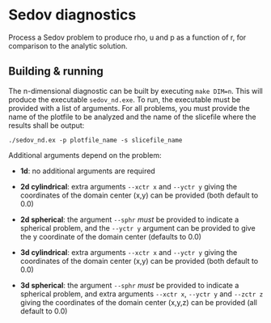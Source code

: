 # Sedov diagnostics

Process a Sedov problem to produce rho, u and p as a function of r,
for comparison to the analytic solution.

## Building & running

The n-dimensional diagnostic can be built by executing `make
DIM=n`. This will produce the executable `sedov_nd.exe`. To run, the
executable must be provided with a list of arguments. For all
problems, you must provide the name of the plotfile to be analyzed and
the name of the slicefile where the results shall be output:

```
./sedov_nd.ex -p plotfile_name -s slicefile_name
```

Additional arguments depend on the problem:

- **1d**: no additional arguments are required

- **2d cylindrical**: extra arguments `--xctr x` and `--yctr y` giving
  the coordinates of the domain center (x,y) can be provided (both
  default to 0.0)

- **2d spherical**: the argument `--sphr` *must* be provided to
  indicate a spherical problem, and the `--yctr y` argument can be
  provided to give the y coordinate of the domain center (defaults to
  0.0)

- **3d cylindrical**: extra arguments `--xctr x` and `--yctr y` giving
  the coordinates of the domain center (x,y) can be provided (both
  default to 0.0)

- **3d spherical**: the argument `--sphr` *must* be provided to
  indicate a spherical problem, and extra arguments `--xctr x`, `--yctr
  y` and `--zctr z` giving the coordinates of the domain center
  (x,y,z) can be provided (all default to 0.0)
